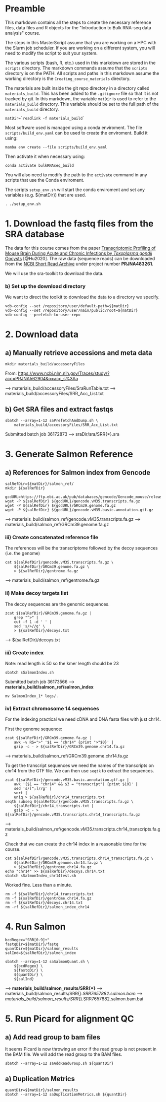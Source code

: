 # Preamble

This markdown contains all the steps to create the necessary reference files,
data files and R objects for the "Introduction to Bulk RNA-seq data analysis"
course.

The steps in this MasterScript assume that you are working on a HPC with the
Slurm job scheduler. If you are working on a different system, you will need to
modify the script to suit your system.

The various scripts (bash, R, etc.) used in this markdown are stored in the
`scripts` directory. The markdown commands assume that the `scripts` directory
is on the PATH. All scripts and paths in this markdown assume the working 
directory is the `Creating_course_materials` directory. 

The materials are built inside the git repo directory in a directory called
`materials_build`. This has been added to the `.gitignore` file so that it is
not tracked by git. In this markdown, the variable `matDir` is used to refer to
the `materials_build` directory. This variable should be set to the full path of
the `materials_build` directory.

```
matDir=`readlink -f materials_build`
```


Most software used is managed using a conda enviroment. The file
`scripts/build_env.yaml` can be used to create the enviroment. Build it using:

```
mamba env create --file scripts/build_env.yaml 
```

Then activate it when necessary using:

```
conda activate bulkRNAseq_build
```

You will also need to modify the path to the `activate` command in any scripts
that use the Conda enviroment. 

The scripts `setup_env.sh` will start the conda enviroment and set any variables
(e.g. ${matDir}) that are used.

```
. ./setup_env.sh
```

# 1. Download the fastq files from the SRA database

The data for this course comes from the paper [Transcriptomic Profiling of 
Mouse Brain During Acute and Chronic Infections by *Toxoplasma gondii*
Oocysts](https://www.frontiersin.org/articles/10.3389/fmicb.2020.570903/full) 
[@Hu2020]. The raw data (sequence reads) can be downloaded from the [NCBI Short 
Read Archive](https://www.ncbi.nlm.nih.gov/sra) under project number 
**PRJNA483261**.

We will use the sra-toolkit to download the data.

### b) Set up the download directory

We want to direct the toolkit to download the data to a directory we specify.

```
vdb-config --set /repository/user/default-path=${matDir}
vdb-config --set /repository/user/main/public/root=${matDir}
vdb-config --prefetch-to-user-repo
```

# 2. Download data

## a) Manually retrieve accessions and meta data

```
mkdir materials_build/accessoryFiles
```

From:
https://www.ncbi.nlm.nih.gov/Traces/study/?acc=PRJNA562904&o=acc_s%3Aa

--> materials_build/accessoryFiles/SraRunTable.txt
--> materials_build/accessoryFiles/SRR_Acc_List.txt

## b) Get SRA files and extract fastqs

```
sbatch --array=1-12 saPrefetchAndDump.sh \
    materials_build/accessoryFiles/SRR_Acc_List.txt
```
Submitted batch job 36172873
--> sraDir/sra/SRR{*}.sra

# 3. Generate Salmon Reference

## a) References for Salmon index from Gencode

```
salRefDir=${matDir}/salmon_ref/
mkdir ${salRefDir} 

gcdURL=https://ftp.ebi.ac.uk/pub/databases/gencode/Gencode_mouse/release_M35
wget -P ${salRefDir} ${gcdURL}/gencode.vM35.transcripts.fa.gz
wget -P ${salRefDir} ${gcdURL}/GRCm39.genome.fa.gz
wget -P ${salRefDir} ${gcdURL}/gencode.vM35.basic.annotation.gtf.gz
```
--> materials_build/salmon_ref/gencode.vM35.transcripts.fa.gz
--> materials_build/salmon_ref/GRCm39.genome.fa.gz


### iii) Create concatenated reference file

The references will be the transcriptome followed by the decoy sequences (i.e.
the genome)

```
cat ${salRefDir}/gencode.vM35.transcripts.fa.gz \
    ${salRefDir}/GRCm39.genome.fa.gz \
    > ${salRefDir}/gentrome.fa.gz
```
--> materials_build/salmon_ref/gentrome.fa.gz

### ii) Make decoy targets list

The decoy sequences are the genomic sequences.

```
zcat ${salRefDir}/GRCm39.genome.fa.gz |
    grep "^>" | 
    cut -f 1 -d ' ' | 
    sed 's/>//g' \
    > ${salRefDir}/decoys.txt
```
--> ${salRefDir}/decoys.txt

### iii) Create index

Note: read length is 50 so the kmer length should be 23 

```
sbatch sSalmonIndex.sh
```
Submitted batch job 36173566
--> **materials_build/salmon_ref/salmon_index**

```
mv SalmonIndex_1* logs/.
```

### iv) Extract chromosome 14 sequences

For the indexing practical we need cDNA and DNA fasta files with just chr14.

First the genome sequence:

```
zcat ${salRefDir}/GRCm39.genome.fa.gz |
    awk -v RS=">" '$1 == "chr14" {print ">"$0}' |
    gzip -c - > ${salRefDir}/GRCm39.genome.chr14.fa.gz
```
--> materials_build/salmon_ref/GRCm39.genome.chr14.fa.gz

To get the transcript sequences we need the names of the transcripts on chr14 from
the GTF file. We can then use `seqtk` to extract the sequences.

```
zcat ${salRefDir}/gencode.vM35.basic.annotation.gtf.gz |
    awk '($1 == "chr14" && $3 = "transcript") {print $10}' |
    sed 's/[";]//g' |
    sort |
    uniq > ${salRefDir}/chr14_transcripts.txt
seqtk subseq ${salRefDir}/gencode.vM35.transcripts.fa.gz \
    ${salRefDir}/chr14_transcripts.txt |
    gzip -c - > ${salRefDir}/gencode.vM35.transcripts.chr14_transcripts.fa.gz
```
--> materials_build/salmon_ref/gencode.vM35.transcripts.chr14_transcripts.fa.gz

Check that we can create the chr14 index in a reasonable time for the course.

```
cat ${salRefDir}/gencode.vM35.transcripts.chr14_transcripts.fa.gz \
    ${salRefDir}/GRCm39.genome.chr14.fa.gz \
    > ${salRefDir}/gentrome.chr14.fa.gz
echo "chr14" >> ${salRefDir}/decoys.chr14.txt
sbatch sSalmonIndex_chr14test.sh
```

Worked fine. Less than a minute.

```
rm -f ${salRefDir}/chr14_transcripts.txt
rm -f ${salRefDir}/gentrome.chr14.fa.gz
rm -f ${salRefDir}/decoys.chr14.txt
rm -rf ${salRefDir}/salmon_index_chr14
```

# 4. Run Salmon

```
bcdRegex="SRR[0-9]+"
fastqDir=${matDir}/fastq
quantDir=${matDir}/salmon_results
salInd=${salRefDir}/salmon_index

sbatch --array=1-12 saSalmonQuant.sh \
    ${bcdRegex} \
    ${fastqDir} \
    ${quantDir} \
    ${salInd}
```
--> **materials_build/salmon_results/SRR{*}**
--> materials_build/salmon_results/SRR{*}.SRR7657882.salmon.bam
--> materials_build/salmon_results/SRR{*}.SRR7657882.salmon.bam.bai

# 5. Run Picard for alignment QC

## a) Add read group to bam files

It seems Picard is now throwing an error if the read group is not present in the
BAM file. We will add the read group to the BAM files.

```
sbatch --array=1-12 saAddReadGroup.sh ${quantDir}
```

## a) Duplication Metrics

```
quantDir=${matDir}/salmon_results
sbatch --array=1-12 saDuplicationMetrics.sh ${quantDir}
```


